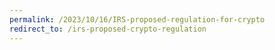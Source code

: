 ```yaml
---
permalink: /2023/10/16/IRS-proposed-regulation-for-crypto
redirect_to: /irs-proposed-crypto-regulation
---
```

